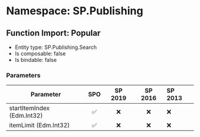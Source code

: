 # Namespace: SP.Publishing

## Function Import: Popular

- Entity type: SP.Publishing.Search
- Is composable: false
- Is bindable: false

### Parameters

Parameter | SPO | SP 2019 | SP 2016 | SP 2013
----------|:---:|:-------:|:-------:|:-------
startItemIndex (Edm.Int32) | ✅ | ❌ | ❌ | ❌
itemLimit (Edm.Int32) | ✅ | ❌ | ❌ | ❌
